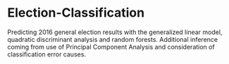 # Election-Classification
Predicting 2016 general election results with the generalized linear model, quadratic discriminant analysis and random forests. Additional inference coming from use of Principal Component Analysis and consideration of classification error causes.
